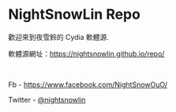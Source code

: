 # NightSnowLin Repo
歡迎來到夜雪鈴的 Cydia 軟體源.

軟體源網址：https://nightsnowlin.github.io/repo/

&nbsp;

Fb - https://www.facebook.com/NightSnowOuO/

Twitter - [@nightsnowlin](https://twitter.com/nightsnowlin)
